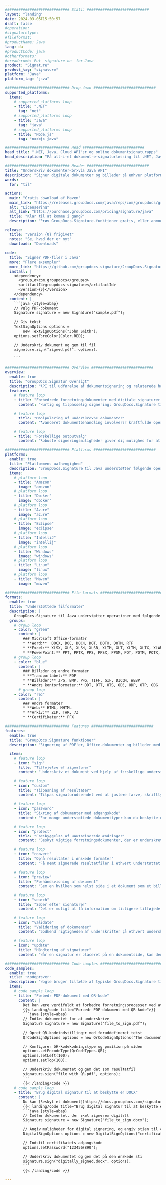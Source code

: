 ```yaml
---
############################# Static ############################
layout: "landing"
date: 2024-03-05T15:50:57
draft: false
#operation: 
#signaturetype: 
#fileformat: 
#productName: Java
lang: da
#productCode: java
#otherformats: 
#breadcrumb: Put  signature on  for Java
product: "Signature"
product_tag: "signature"
platform: "Java"
platform_tag: "java"

############################# Drop-down ############################
supported_platforms:
  items:
    # supported_platforms loop
    - title: ".NET"
      tag: "net"
    # supported_platforms loop
    - title: "Java"
      tag: "java"
    # supported_platforms loop
    - title: "Node.js"
      tag: "nodejs-java"

############################# Head ############################
head_title: ".NET, Java, Cloud API'er og online dokumentsignaturapps"
head_description: "Få alt-i-et dokument-e-signaturløsning til .NET, Java og cloud-baserede applikationer. Signer almindelige dokumentformater online ved hjælp af simpel træk og slip-funktion"

############################# Header ############################
title: "Underskriv dokumenter<br>via Java API"
description: "Signer digitale dokumenter og billeder på enhver platform ved hjælp af vores fleksible API'er og app-baserede løsninger til programmører og slutbrugere."
words:
  for: "til"

actions:
  main: "Gratis download af Maven"
  main_link: "https://releases.groupdocs.com/java/repo/com/groupdocs/groupdocs-signature/"
  alt: "Licensering"
  alt_link: "https://purchase.groupdocs.com/pricing/signature/java"
  title: "Klar til at komme i gang?"
  description: "Prøv GroupDocs.Signature-funktioner gratis, eller anmod om en licens"

release:
  title: "Version {0} frigivet"
  notes: "Se, hvad der er nyt"
  downloads: "Downloads"

code:
  title: "Signer PDF-filer i Java"
  more: "Flere eksempler"
  more_link: "https://github.com/groupdocs-signature/GroupDocs.Signature-for-Java"
  install: |
    <dependency>
      <groupId>com.groupdocs</groupId>
      <artifactId>groupdocs-signature</artifactId>
      <version>{0}</version>
    </dependency>
  content: |
    ```java {style=abap}  
    // Vælg PDF-dokument
    Signature signature = new Signature("sample.pdf");
    
    // Giv tekst
    TextSignOptions options = 
        new TextSignOptions("John Smith");
    options.setForeColor(Color.RED);

    // Underskriv dokument og gem til fil
    signature.sign("signed.pdf", options);
    
    ```

############################# Overview ############################
overview:
  enable: true
  title: "GroupDocs.Signatur Oversigt"
  description: "API til udførelse af dokumentsignering og relaterede handlinger i Java-applikationer"
  features:
    # feature loop
    - title: "Forbedrede forretningsdokumenter med digitale signaturer i Java"
      content: "Hurtig og tilpasselig signering: GroupDocs.Signature til Java tilbyder en bred vifte af digitale signaturmuligheder til PDF'er, billeder og Office-dokumenter. Du kan bruge tekst, stregkoder, QR-koder, digitale certifikater, billeder eller skjulte metadata. Dokumentbehandlingen er hurtig og effektiv."

    # feature loop
    - title: "Manipulering af underskrevne dokumenter"
      content: "Avanceret dokumentbehandling involverer kraftfulde operationer på signerede dokumenter ved hjælp af GroupDocs.Signature til Java. Du kan søge efter og validere signaturer, der er blevet tilføjet til forretningsdokumenter, ved hjælp af forskellige nyttige kriterier. Derudover kan du få adgang til detaljerede oplysninger om dokumentet eller få forhåndsvisningsbilleder af dets sider."

    # feature loop
    - title: "Forskellige outputvalg"
      content: "Robuste signeringsmuligheder giver dig mulighed for at tilpasse outputtet til dokumenter, der er signeret med GroupDocs.Signature til Java. Du kan præcist placere enhver signatur på enhver dokumentside og konfigurere dens udseende på forskellige måder. Java API understøtter lagring af signerede forretningsdokumenter i adskillige understøttede formater og giver muligheder for at sikre dem med adgangskoder."

############################# Platforms ############################
platforms:
  enable: true
  title: "Platformens uafhængighed"
  description: "GroupDocs.Signature til Java understøtter følgende operativsystemer, rammer og pakkeadministratorer"
  items:
    # platform loop
    - title: "Amazon"
      image: "amazon"
    # platform loop
    - title: "Docker"
      image: "docker"
    # platform loop
    - title: "Azure"
      image: "azure"
    # platform loop
    - title: "Eclipse"
      image: "eclipse"
    # platform loop
    - title: "IntelliJ"
      image: "intellij"
    # platform loop
    - title: "Windows"
      image: "windows"
    # platform loop
    - title: "Linux"
      image: "linux"
    # platform loop
    - title: "Maven"
      image: "maven"

############################# File formats ############################
formats:
  enable: true
  title: "Understøttede filformater"
  description: |
    GroupDocs.Signature til Java understøtter operationer med følgende [filformater](https://docs.groupdocs.com/signature/java/supported-document-formats/).
  groups:
    # group loop
    - color: "green"
      content: |
        ### Microsoft Office-formater
        * **Word:**  DOCX, DOC, DOCM, DOT, DOTX, DOTM, RTF
        * **Excel:** XLSX, XLS, XLSM, XLSB, XLTM, XLT, XLTM, XLTX, XLAM, SXC, SpreadsheetML
        * **PowerPoint:** PPT, PPTX, PPS, PPSX, PPSM, POT, POTM, POTX, PPTM
    # group loop
    - color: "blue"
      content: |
        ### Billeder og andre formater
        * **Transportabel:** PDF
        * **Billeder:** JPG, BMP, PNG, TIFF, GIF, DICOM, WEBP
        * **Andre kontorformater:** ODT, OTT, OTS, ODS, ODP, OTP, ODG
      # group loop
    - color: "red"
      content: |
        ### Andre formater
        * **Web:** HTML, MHTML
        * **Arkiv:** ZIP, TAR, 7Z
        * **Certifikater:** PFX

############################# Features ############################
features:
  enable: true
  title: "GroupDocs.Signature funktioner"
  description: "Signering af PDF'er, Office-dokumenter og billeder med digitale signaturer"

  items:
    # feature loop
    - icon: "sign"
      title: "Tilføjelse af signaturer"
      content: "Underskriv et dokument ved hjælp af forskellige understøttede signaturtyper ved at placere en digital signatur præcis på en hvilken som helst position på enhver side."

    # feature loop
    - icon: "custom"
      title: "Tilpasning af resultater"
      content: "Tilpas signaturudseendet ved at justere farve, skrifttype, kant, rotation og andre funktioner for at opnå det ønskede resultat."

    # feature loop
    - icon: "password"
      title: "Sikring af dokumenter med adgangskode"
      content: "For mange understøttede dokumenttyper kan du beskytte det signerede dokument med en adgangskode."

    # feature loop
    - icon: "protect"
      title: "Forebyggelse af uautoriserede ændringer"
      content: "Beskyt vigtige forretningsdokumenter, der er underskrevet med et digitalt certifikat, mod uautoriserede ændringer."

    # feature loop
    - icon: "convert"
      title: "Opnå resultater i ønskede formater"
      content: "Få nemt signerede resultatfiler i ethvert understøttet format. Du kan også konvertere MS Word-dokumenter til PDF uden besvær."

    # feature loop
    - icon: "preview"
      title: "Forhåndsvisning af dokument"
      content: "Gem en hvilken som helst side i et dokument som et billede til fremtidig behandling."

    # feature loop
    - icon: "search"
      title: "Søger efter signaturer"
      content: "Det er muligt at få information om tidligere tilføjede signaturer i specifikke dokumenter."

    # feature loop
    - icon: "validate"
      title: "Validering af dokumenter"
      content: "Godkend rigtigheden af ​​underskrifter på ethvert underskrevet dokument."

    # feature loop
    - icon: "update"
      title: "Håndtering af signaturer"
      content: "Når en signatur er placeret på en dokumentside, kan den slettes, flyttes eller opdateres efter behov."

############################# Code samples ############################
code_samples:
  enable: true
  title: "Kodeprøver"
  description: "Nogle bruger tilfælde af typiske GroupDocs.Signature til Java-operationer"
  items:
    # code sample loop
    - title: "Forbedr PDF-dokument med QR-kode"
      content: |
        Det kan være værdifuldt at forbedre forretningsprocesser ved at tilføje [QR-koder](https://docs.groupdocs.com/signature/java/esign-document-with-qr-code-signature/) til specifikke sider af PDF-dokumenter. Der er et eksempel på, hvordan man tilføjer en QR-kode ved hjælp af GroupDocs.Signature til Java.
        {{< landing/code title="Forbedr PDF-dokument med QR-kode">}}
        ```java {style=abap}
        // Indlæs dokumentet for at underskrive
        Signature signature = new Signature("file_to_sign.pdf");
        
        // Opret QR-kodeindstillinger med foruddefineret tekst
        QrCodeSignOptions options = new QrCodeSignOptions("The document is approved by John Smith");
        
        // Konfigurer QR-kodekodningstype og position på siden
        options.setEncodeType(QrCodeTypes.QR);
        options.setLeft(100);
        options.setTop(100);

        // Underskriv dokumentet og gem det som resultatfil
        signature.sign("file_with_QR.pdf", options);
        ```
        {{< /landing/code >}}
    # code sample loop
    - title: "Brug digital signatur til at beskytte en DOCX"
      content: |
        Du kan [Beskyt et dokument](https://docs.groupdocs.com/signature/java/esign-document-with-digital-signature/) ved at bruge personlige eller virksomhedssignaturer gemt som digitale certifikater. Dokumenter sikret med certifikat kan ikke ændres uden at ugyldiggøre signaturen.
        {{< landing/code title="Brug digital signatur til at beskytte en DOCX">}}
        ```java {style=abap}   
        // Indlæs dokumentet, der skal signeres digitalt
        Signature signature = new Signature("file_to_sign.docx");
        
        // Angiv muligheder for digital signering, og angiv stien til certifikatfilen
        DigitalSignOptions options = new DigitalSignOptions("certificate.pfx");

        // Indstil certifikatets adgangskode
        options.setPassword("1234567890");

        // Underskriv dokumentet og gem det på den ønskede sti
        signature.sign("digitally_signed.docx", options);
        ```
        {{< /landing/code >}}

---
```

